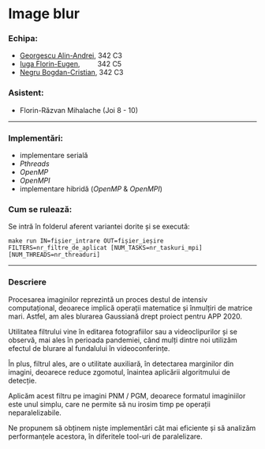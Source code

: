 # Image blur

### Echipa:
* [Georgescu Alin-Andrei](@alin.georgescu), 342 C3
* [Iuga Florin-Eugen](@florin_eugen.iuga),&nbsp;&nbsp;&nbsp;&nbsp;&nbsp;&nbsp;&nbsp;&nbsp; 342 C5
* [Negru Bogdan-Cristian](@bogdan.negru), 342 C3

### Asistent:
* Florin-Răzvan Mihalache (Joi 8 - 10)

---

### Implementări:
* implementare serială
* *Pthreads*
* *OpenMP*
* *OpenMPI*
* implementare hibridă (*OpenMP* & *OpenMPI*)

### Cum se rulează:
Se intră în folderul aferent variantei dorite și se execută:
```
make run IN=fișier_intrare OUT=fișier_ieșire FILTERS=nr_filtre_de_aplicat [NUM_TASKS=nr_taskuri_mpi] [NUM_THREADS=nr_threaduri]
```
---

### Descriere

Procesarea imaginilor reprezintă un proces destul de intensiv computațional,
deoarece implică operații matematice și înmulțiri de matrice mari. Astfel, am
ales blurarea Gaussiană drept proiect pentru APP 2020.

Utilitatea filtrului vine în editarea fotografiilor sau a videoclipurilor și se
observă, mai ales în perioada pandemiei, când mulți dintre noi utilizăm efectul
de blurare al fundalului în videoconferințe.

În plus, filtrul ales, are o utilitate auxiliară, în detectarea marginilor din
imagini, deoarece reduce zgomotul, înaintea aplicării algoritmului de detecție.

Aplicăm acest filtru pe imagini PNM / PGM, deoarece formatul imaginiilor este
unul simplu, care ne permite să nu irosim timp pe operații neparalelizabile.

Ne propunem să obținem niște implementări cât mai eficiente și să analizăm
performanțele acestora, în diferitele tool-uri de paralelizare.
